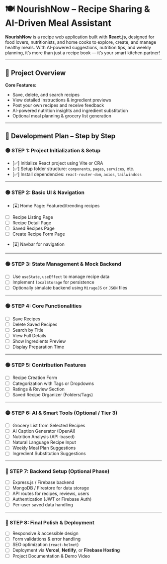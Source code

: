 # 🍽️ NourishNow – Recipe Sharing & AI-Driven Meal Assistant

**NourishNow** is a recipe web application built with **React.js**, designed for food lovers, nutritionists, and home cooks to explore, create, and manage healthy meals. With AI-powered suggestions, nutrition tips, and weekly planning, it’s more than just a recipe book — it’s your smart kitchen partner!

---

## 🚀 Project Overview

**Core Features:**
- Save, delete, and search recipes
- View detailed instructions & ingredient previews
- Post your own recipes and receive feedback
- AI-powered nutrition insights and ingredient substitution
- Optional meal planning & grocery list generation

---

## 🧱 Development Plan – Step by Step

### 🟢 STEP 1: Project Initialization & Setup

- [✅] Initialize React project using Vite or CRA
- [✅] Setup folder structure: `components`, `pages`, `services`, etc.
- [✅] Install dependencies: `react-router-dom`, `axios`, `tailwindcss`

---

### 🟢 STEP 2: Basic UI & Navigation

- [⌛] Home Page: Featured/trending recipes
- [ ] Recipe Listing Page
- [ ] Recipe Detail Page
- [ ] Saved Recipes Page
- [ ] Create Recipe Form Page
- [⌛] Navbar for navigation

---

### 🟢 STEP 3: State Management & Mock Backend

- [ ] Use `useState`, `useEffect` to manage recipe data
- [ ] Implement `localStorage` for persistence
- [ ] Optionally simulate backend using `MirageJS` or `JSON` files

---

### 🟢 STEP 4: Core Functionalities

- [ ] Save Recipes  
- [ ] Delete Saved Recipes  
- [ ] Search by Title  
- [ ] View Full Details  
- [ ] Show Ingredients Preview  
- [ ] Display Preparation Time

---

### 🟢 STEP 5: Contribution Features

- [ ] Recipe Creation Form  
- [ ] Categorization with Tags or Dropdowns  
- [ ] Ratings & Review Section  
- [ ] Saved Recipe Organizer (Folders/Tags)

---

### 🟡 STEP 6: AI & Smart Tools (Optional / Tier 3)

- [ ] Grocery List from Selected Recipes  
- [ ] AI Caption Generator (OpenAI)  
- [ ] Nutrition Analysis (API-based)  
- [ ] Natural Language Recipe Input  
- [ ] Weekly Meal Plan Suggestions  
- [ ] Ingredient Substitution Suggestions

---

### 🔧 STEP 7: Backend Setup (Optional Phase)

- [ ] Express.js / Firebase backend
- [ ] MongoDB / Firestore for data storage
- [ ] API routes for recipes, reviews, users
- [ ] Authentication (JWT or Firebase Auth)
- [ ] Per-user saved data handling

---

### 🌟 STEP 8: Final Polish & Deployment

- [ ] Responsive & accessible design
- [ ] Form validations & error handling
- [ ] SEO optimization (`react-helmet`)
- [ ] Deployment via **Vercel**, **Netlify**, or **Firebase Hosting**
- [ ] Project Documentation & Demo Video
